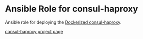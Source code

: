 Ansible Role for consul-haproxy
===============================

Ansible role for deploying the
[Dockerized consul-haproxy](https://github.com/marina-lab/docker-consul-haproxy).

[consul-haproxy project page](https://github.com/hashicorp/consul-haproxy)
